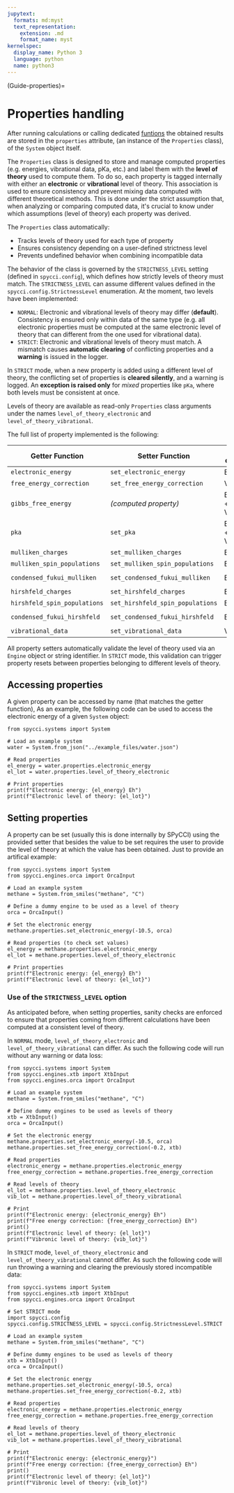 ```yaml
---
jupytext:
  formats: md:myst
  text_representation:
    extension: .md
    format_name: myst
kernelspec:
  display_name: Python 3
  language: python
  name: python3
---
```


(Guide-properties)=
# Properties handling
After running calculations or calling dedicated [funtions](Guide-functions) the obtained results are stored in the `properties` attribute, (an instance of the `Properties` class), of the `System` object itself. 

The `Properties` class is designed to store and manage computed properties (e.g. energies, vibrational data, pKa, etc.) and label them with the **level of theory** used to compute them. To do so, each property is tagged internally with either an **electronic** or **vibrational** level of theory. This association is used to ensure consistency and prevent mixing data computed with different theoretical methods. This is done under the strict assumption that, when analyzing or comparing computed data, it's crucial to know under which assumptions (level of theory) each property was derived. 

The `Properties` class automatically:

- Tracks levels of theory used for each type of property
- Ensures consistency depending on a user-defined strictness level
- Prevents undefined behavior when combining incompatible data

The behavior of the class is governed by the `STRICTNESS_LEVEL` setting (defined in `spycci.config`), which defines how strictly levels of theory must match. The `STRICTNESS_LEVEL` can assume different values defined in the `spycci.config.StrictnessLevel` enumeration. At the moment, two levels have been implemented:

- `NORMAL`: Electronic and vibrational levels of theory may differ (**default**). Consistency is ensured only within data of the same type (e.g. all electronic properties must be computed at the same electronic level of theory that can different from the one used for vibrational data).
- `STRICT`: Electronic and vibrational levels of theory must match. A mismatch causes **automatic clearing** of conflicting properties and a **warning** is issued in the logger.

In `STRICT` mode, when a new property is added using a different level of theory, the conflicting set of properties is **cleared silently**, and a warning is logged. An **exception is raised only** for *mixed* properties like `pKa`, where both levels must be consistent at once.

Levels of theory are available as read-only `Properties` class arguments under the names `level_of_theory_electronic` and `level_of_theory_vibrational`.

The full list of property implemented is the following:

| Getter Function               | Setter Function                        | Level(s) of Theory       | Type                         |
|-------------------------------|----------------------------------------|--------------------------|------------------------------|
| `electronic_energy`           | `set_electronic_energy`                | Electronic               | `float`                      |
| `free_energy_correction`      | `set_free_energy_correction`           | Vibrational              | `float`                      |
| `gibbs_free_energy`           | *(computed property)*                  | Electronic + Vibrational | `float`                      |
| `pka`                         | `set_pka`                              | Electronic + Vibrational | `pKa`                        |
| `mulliken_charges`            | `set_mulliken_charges`                 | Electronic               | `List[float]`                |
| `mulliken_spin_populations`   | `set_mulliken_spin_populations`        | Electronic               | `List[float]`                |
| `condensed_fukui_mulliken`    | `set_condensed_fukui_mulliken`         | Electronic               | `Dict[str, List[float]]`     |
| `hirshfeld_charges`           | `set_hirshfeld_charges`                | Electronic               | `List[float]`                |
| `hirshfeld_spin_populations`  | `set_hirshfeld_spin_populations`       | Electronic               | `List[float]`                |
| `condensed_fukui_hirshfeld`   | `set_condensed_fukui_hirshfeld`        | Electronic               | `Dict[str, List[float]]`     |
| `vibrational_data`            | `set_vibrational_data`                 | Vibrational              | `VibrationalData`            |

All property setters automatically validate the level of theory used via an `Engine` object or string identifier. In `STRICT` mode, this validation can trigger property resets between properties belonging to different levels of theory.

## Accessing properties
A given property can be accessed by name (that matches the getter function), As an example, the following code can be used to access the electronic energy of a given `System` object:

```{code-cell} python
from spycci.systems import System

# Load an example system
water = System.from_json("../example_files/water.json")

# Read properties
el_energy = water.properties.electronic_energy
el_lot = water.properties.level_of_theory_electronic

# Print properties
print(f"Electronic energy: {el_energy} Eh")
print(f"Electronic level of theory: {el_lot}")
```

## Setting properties
A property can be set (usually this is done internally by SPyCCI) using the provided setter that besides the value to be set requires the user to provide the level of theory at which the value has been obtained. Just to provide an artifical example:

```{code-cell} python
from spycci.systems import System
from spycci.engines.orca import OrcaInput

# Load an example system
methane = System.from_smiles("methane", "C")

# Define a dummy engine to be used as a level of theory
orca = OrcaInput()

# Set the electronic energy
methane.properties.set_electronic_energy(-10.5, orca)

# Read properties (to check set values)
el_energy = methane.properties.electronic_energy
el_lot = methane.properties.level_of_theory_electronic

# Print properties
print(f"Electronic energy: {el_energy} Eh")
print(f"Electronic level of theory: {el_lot}")
```

### Use of the `STRICTNESS_LEVEL` option
As anticipated before, when setting properties, sanity checks are enforced to ensure that properties coming from different calculations have been computed at a consistent level of theory.

In `NORMAL` mode, `level_of_theory_electronic` and `level_of_theory_vibrational` can differ. As such the following code will run without any warning or data loss:

```{code-cell} python
from spycci.systems import System
from spycci.engines.xtb import XtbInput
from spycci.engines.orca import OrcaInput

# Load an example system
methane = System.from_smiles("methane", "C")

# Define dummy engines to be used as levels of theory
xtb = XtbInput()
orca = OrcaInput()

# Set the electronic energy
methane.properties.set_electronic_energy(-10.5, orca)
methane.properties.set_free_energy_correction(-0.2, xtb)

# Read properties
electronic_energy = methane.properties.electronic_energy
free_energy_correction = methane.properties.free_energy_correction

# Read levels of theory
el_lot = methane.properties.level_of_theory_electronic
vib_lot = methane.properties.level_of_theory_vibrational

# Print
print(f"Electronic energy: {electronic_energy} Eh")
print(f"Free energy correction: {free_energy_correction} Eh")
print()
print(f"Electronic level of theory: {el_lot}")
print(f"Vibronic level of theory: {vib_lot}")
```

In `STRICT` mode, `level_of_theory_electronic` and `level_of_theory_vibrational` cannot differ. As such the following code will run throwing a warning and clearing the previously stored incompatible data:

```{code-cell} python
from spycci.systems import System
from spycci.engines.xtb import XtbInput
from spycci.engines.orca import OrcaInput

# Set STRICT mode
import spycci.config
spycci.config.STRICTNESS_LEVEL = spycci.config.StrictnessLevel.STRICT

# Load an example system
methane = System.from_smiles("methane", "C")

# Define dummy engines to be used as levels of theory
xtb = XtbInput()
orca = OrcaInput()

# Set the electronic energy
methane.properties.set_electronic_energy(-10.5, orca)
methane.properties.set_free_energy_correction(-0.2, xtb)

# Read properties
electronic_energy = methane.properties.electronic_energy
free_energy_correction = methane.properties.free_energy_correction

# Read levels of theory
el_lot = methane.properties.level_of_theory_electronic
vib_lot = methane.properties.level_of_theory_vibrational

# Print
print(f"Electronic energy: {electronic_energy}")
print(f"Free energy correction: {free_energy_correction} Eh")
print()
print(f"Electronic level of theory: {el_lot}")
print(f"Vibronic level of theory: {vib_lot}")
```

